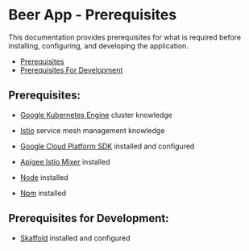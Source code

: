 # Beer App - Prerequisites
This documentation provides prerequisites for what is required before installing, configuring, and developing the application.

* [Prerequisites](#prerequisites)
* [Prerequisites For Development](#prerequisites_for_development)


## <a name="prerequisites"></a>Prerequisites:
* [Google Kubernetes Engine](https://cloud.google.com/kubernetes-engine/) cluster knowledge
* [Istio](https://istio.io/) service mesh management knowledge

* [Google Cloud Platform SDK](https://cloud.google.com/sdk/) installed and configured
* [Apigee Istio Mixer](https://github.com/apigee/istio-mixer-adapter) installed

* [Node](https://nodejs.org/en/) installed
* [Npm](https://www.npmjs.com/) installed


## <a name="prerequisites_for_development"></a>Prerequisites for Development:
 * [Skaffold](https://github.com/GoogleContainerTools/skaffold) installed and configured
